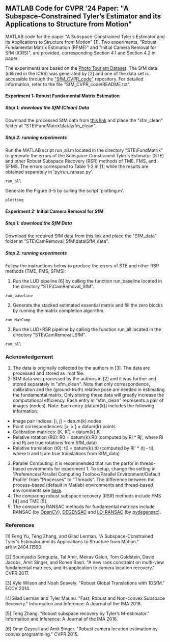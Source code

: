 ## MATLAB Code for CVPR '24 Paper: "A Subspace-Constrained Tyler’s Estimator and its Applications to Structure from Motion" 

MATLAB code for the paper "A Subspace-Constrained Tyler’s Estimator and its Applications to Structure from Motion" [1]. Two experiments, "Robust Fundamental Matrix Estimation (RFME)" and "Initial Camera Removal for SfM (ICRS)", are provided, corresponding Section 4.1 and Section 4.2 in paper. 

The experiments are based on the [Photo Tourism Dataset](https://www.cs.cornell.edu/projects/1dsfm/). The SfM data (utilized in the ICRS) was generated by [2] and one of the data set is accessible through the ["SfM_CVPR_code"](https://www.cs.unc.edu/~ronisen/SfM_CVPR2017_code.zip) repository. For detailed information, refer to the file "SfM_CVPR_code\README.txt". 

#### Experiment 1: Robust Fundamental Matrix Estimation

##### Step 1: download the SfM (Clean) Data
Download the processed SfM data from [this link](https://drive.google.com/file/d/1-nj44wLfFfZA8gu9fHxok6iLTGTbILUM/view?usp=sharing) and place the "sfm_clean" folder at "STE\FundMatrix\data\sfm_clean".

##### Step 2: running experiments
Run the MATLAB script run_all.m located in the directory "STE\FundMatrix" to generate the errors of the Subspace-Constrained Tyler's Estimator (STE) and other Robust Subspace Recovery (RSR) methods of TME, FMS, and SFMS. The errors correspond to Table 1-2 in [1] while the results are obtained separetely in 'py/run_ransac.py'. 

```
run_all
```
Generate the Figure 3-5 by calling the script 'plotting.m'.
```
plotting
```

#### Experiment 2: Initial Camera Removal for SfM

##### Step 1: download the  SfM Data
Download the required SfM data from [this link](https://drive.google.com/file/d/1-uOciycEpK04Sf_gxhs_qet1VivL05Xw/view?usp=sharing) and place the "SfM_data" folder at "STE\CamRemoval_SfM\data\SfM_data".

##### Step 2: running experiments
Follow the instructions below to produce the errors of STE and other RSR methods (TME, FMS, SFMS):
1. Run the LUD pipeline [6] by calling the function run_baseline located in the directory "STE\CamRemoval_SfM".
```
run_baseline
```
2. Generate the stacked estimated essential matrix and fill the zero blocks by running the matrix completion algorithm.
```
run_MatComp
```
3. Run the LUD+RSR pipeline by calling the function run_all located in the directory "STE\CamRemoval_SfM".
```
run_all
```

### Acknowledgement
1. The data is originally collected by the authors in [3]. The data are processed and stored as .mat file. 
2. SfM data was processed by the authors in [2] and it was further and stored separately in "sfm_clean". Note that only correspondence, calibration and the (ground-truth) relative pose are needed in estimating the fundamental matrix. Only storing these data will greatly increase the computational efficiency. Each entry in "sfm_clean" represents a pair of images (nodes). 
Note: Each entry (datum{k}) includes the following information:
- Image pair indices: [i, j] = datum{k}.nodes
- Point correspondences: [x; x'] = datum{k}.points
- Calibration matrices: [K, K'] = datum{k}.K
- Relative rotation (R0): R0 = datum{k}.R0 (computed by Ri * Rj', where Ri and Rj are true rotations from SfM_data)
- Relative translation (t0): t0 = datum{k}.t0 (computed by Ri' * (tj - ti), where ti and tj are true translations from SfM_data)
3. Parallel Computing: it is recommended that run the parfor in thread-based enviroments for experiment 1. To setup, change the setting in 'Preferences/Parallel Computing Toolbox/Parallel Environment/Default Profile' from "Processes" to "Threads".
The difference between the process-based (default in Matlab) environments and thread-based environments see [here](https://www.mathworks.com/help/parallel-computing/choose-between-thread-based-and-process-based-environments.html#mw_6bbf0761-74c0-404e-9db6-77b82c7c138c). 
4. The comparing robust subspace recovery (RSR) methods include FMS [4] and TME [5].
5. The comparing RANSAC methods for fundamental matrices include RANSAC (by [OpenCV](https://opencv.org)), [DEGENSAC](https://ieeexplore.ieee.org/document/1467346) and [LO-RANSAC](https://link.springer.com/chapter/10.1007/978-3-540-45243-0_31) (by [pydegensac](https://github.com/ducha-aiki/pydegensac?tab=readme-ov-file)).



### References
[1] Feng Yu, Teng Zhang, and Gilad Lerman. "A Subspace-Constrained Tyler's Estimator and its Applications to Structure from Motion." arXiv:2404.11590.

[2] Soumyadip Sengupta, Tal Amir, Meirav Galun, Tom Goldstein, David Jacobs, Amit Singer, and Ronen Basri. "A new rank constraint on multi-view fundamental matrices, and its application to camera location recovery." CVPR 2017.

[3] Kyle Wilson and Noah Snavely. "Robust Global Translations with 1DSfM." ECCV 2014. 

[4]Gilad Lerman and Tyler Maunu. "Fast, Robust and Non-convex Subspace Recovery." Information and Inference: A Journal of the IMA 2018.

[5] Teng Zhang. "Robust subspace recovery by Tyler’s M-estimator." Information and Inference: A Journal of the IMA 2016.

[6] Onur Ozyesil and Amit Singer. "Robust camera location estimation by convex programming." CVPR 2015.